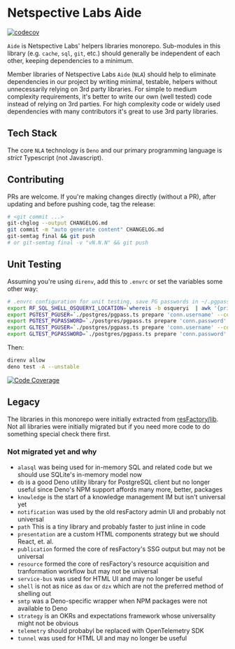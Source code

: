 # Netspective Labs Aide

[![codecov](https://codecov.io/gh/netspective-labs/aide/branch/main/graph/badge.svg?token=A25ZFVJBHA)](https://codecov.io/gh/netspective-labs/aide)

`Aide` is Netspective Labs' helpers libraries monorepo. Sub-modules in this
library (e.g. `cache`, `sql`, `git`, etc.) should generally be independent of
each other, keeping dependencies to a minimum.

Member libraries of Netspective Labs `Aide` (`NLA`) should help to eliminate
dependencies in our project by writing minimal, testable, helpers without
unnecessarily relying on 3rd party libraries. For simple to medium complexity
requirements, it's better to write our own (well tested) code instead of relying
on 3rd parties. For high complexity code or widely used dependencies with many
contributors it's great to use 3rd party libraries.

## Tech Stack

The core `NLA` technology is `Deno` and our primary programming language is
_strict_ Typescript (not Javascript).

## Contributing

PRs are welcome. If you're making changes directly (without a PR), after
updating and before pushing code, tag the release:

```bash
# <git commit ...>
git-chglog --output CHANGELOG.md
git commit -m "auto generate content" CHANGELOG.md
git-semtag final && git push
# or git-semtag final -v "vN.N.N" && git push
```

## Unit Testing

Assuming you're using `direnv`, add this to `.envrc` or set the variables some
other way:

```bash
# .envrc configuration for unit testing, save PG passwords in ~/.pgpass and lookup using --conn-id
export RF_SQL_SHELL_OSQUERYI_LOCATION=`whereis -b osqueryi  | awk '{print $2}'`
export PGTEST_PGUSER=`./postgres/pgpass.ts prepare 'conn.username' --conn-id="FCR_GITLAB_PKC"`
export PGTEST_PGPASSWORD=`./postgres/pgpass.ts prepare 'conn.password' --conn-id="FCR_GITLAB_PKC"`
export GLTEST_PGUSER=`./postgres/pgpass.ts prepare 'conn.username' --conn-id="FCR_GITLAB_PKC"`
export GLTEST_PGPASSWORD=`./postgres/pgpass.ts prepare 'conn.password' --conn-id="FCR_GITLAB_PKC"`
```

Then:

```bash
direnv allow
deno test -A --unstable
```

[![Code Coverage](https://codecov.io/gh/netspective-labs/aide/branch/main/graphs/sunburst.svg?token=A25ZFVJBHA)](https://codecov.io/gh/netspective-labs/aide)

## Legacy

The libraries in this monorepo were initially extracted from
[resFactory/lib](https://github.com/resFactory/factory/lib). Not all libraries
were initially migrated but if you need more code to do something special check
there first.

### Not migrated yet and why

- `alasql` was being used for in-memory SQL and related code but we should use
  SQLite's in-memory model now
- `db` is a good Deno utility library for PostgreSQL client but no longer useful
  since Deno's NPM support affords many more, better, packages
- `knowledge` is the start of a knowledge management IM but isn't universal yet
- `notification` was used by the old resFactory admin UI and probably not
  universal
- `path` This is a tiny library and probably faster to just inline in code
- `presentation` are a custom HTML components strategy but we should React, et.
  al.
- `publication` formed the core of resFactory's SSG output but may not be
  universal
- `resource` formed the core of resFactory's resource acquisition and
  tranformation workflow but may not be universal
- `service-bus` was used for HTML UI and may no longer be useful
- `shell` is not as nice as `dax` or `dzx` which are not the preferred method of
  shelling out
- `smtp` was a Deno-specific wrapper when NPM packages were not available to
  Deno
- `strategy` is an OKRs and expectations framework whose universality might not
  be obvious
- `telemetry` should probabyl be replaced with OpenTelemetry SDK
- `tunnel` was used for HTML UI and may no longer be useful
